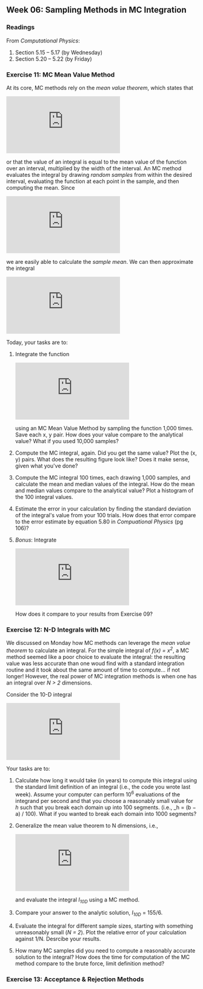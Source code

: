 ## Week 06: Sampling Methods in MC Integration

### Readings
From _Computational Physics_:
 1. Section 5.15 &ndash; 5.17 (by Wednesday)
 2. Section 5.20 &ndash; 5.22 (by Friday)

### Exercise 11: MC Mean Value Method
At its core, MC methods rely on the _mean value theorem_, which states that

![equation](https://latex.codecogs.com/png.latex?%5Clarge%20I%20%3D%20%5Cint_%7Ba%7D%5E%7Bb%7D%20f%28x%29%5Ctextup%7Bd%7Dx%20%3D%20%28b%20-%20a%29%5Clangle%20f%20%5Crangle)

or that the value of an integral is equal to the mean value of the function over an
interval, multiplied by the width of the interval. An MC method evaluates the integral 
by drawing _random samples_ from within the desired interval, evaluating the function 
at each point in the sample, and then computing the mean. Since

![equation](https://latex.codecogs.com/png.latex?%5Clarge%20%5Clangle%20f%20%5Crangle%20%5Csimeq%20%5Cfrac%7B1%7D%7BN%7D%5Csum_%7Bi%20%3D%201%7D%5E%7BN%7D%20f%28x_i%29)

we are easily able to calculate the _sample mean_. We can then approximate the integral

![equation](https://latex.codecogs.com/png.latex?%5Clarge%20I%20%5Csimeq%20%5Cfrac%7B%28b%20-%20a%29%7D%7BN%7D%5Csum_%7Bi%20%3D%201%7D%5E%7BN%7D%20f%28x_i%29)

Today, your tasks are to: 
 1. Integrate the function 

    ![equation](https://latex.codecogs.com/png.latex?%5Clarge%20I%20%3D%20%5Cint_%7B0%7D%5E%7B10%7D%20x%5E2%20%5Ctextup%7Bd%7Dx)
    
    using an MC Mean Value Method by sampling the function 1,000 times. Save each x, y 
    pair. How does your value compare to the analytical value? What if you used 10,000
    samples?
 2. Compute the MC integral, again. Did you get the same value? Plot the (x, y) pairs. 
    What does the resulting figure look like? Does it make sense, given what you've done?
 3. Compute the MC integral 100 times, each drawing 1,000 samples, and calculate the 
    mean and median values of the integral. How do the mean and median values compare 
    to the analytical value? Plot a histogram of the 100 integral values.
 4. Estimate the error in your calculation by finding the standard deviation of the 
    integral's value from your 100 trials. How does that error compare to the error 
    estimate by equation 5.80 in _Compuational Physics_ (pg 106)?
 5. _Bonus_: Integrate

    ![equation](https://latex.codecogs.com/png.latex?%5Clarge%20I_%7B1%7D%20%3D%20%5Cint_%7B0%7D%5E%7B2%5Cpi%7D%20%5Csin%28100x%29%20%5Ctextup%7Bd%7Dx)

    How does it compare to your results from Exercise 09?
  
### Exercise 12: N-D Integrals with MC
We discussed on Monday how MC methods can leverage the _mean value theorem_
to calculate an integral. For the simple integral of _f(x) = x<sup>2</sup>_,
a MC method seemed like a poor choice to evaluate the integral: the resulting
value was less accurate than one woud find with a standard integration 
routine and it took about the same amount of time to compute... if not longer!
However, the real power of MC integration methods is when one has an integral
over _N > 2_ dimensions. 

Consider the 10-D integral

![equation](https://latex.codecogs.com/gif.latex?I_%7B10%5Crm%20D%7D%20%3D%20%5Cint_0%5E1%20%5Ctextup%7Bd%7Dx_1%20%5Cint_0%5E1%20%5Ctextup%7Bd%7Dx_2%20%5Ccdots%20%5Cint_0%5E1%20%5Ctextup%7Bd%7Dx_%7B10%7D%5Cleft%28x_1%20&plus;%20x_2%20&plus;%20%5Ccdots%20&plus;%20x_%7B10%7D%20%5Cright%29%5E2)

Your tasks are to:
 1. Calculate how long it would take (in years) to compute this integral
    using the standard limit definition of an integral (i.e., the code you
    wrote last week). Assume your computer can perform 10<sup>6</sup> 
    evaluations of the integrand per second and that you choose a reasonably
    small value for _h_ such that you break each domain up into 100 segments.
    (i.e., _h = (b &minus; a) / 100). What if you wanted to break each 
    domain into 1000 segments?
 2. Generalize the mean value theorem to N dimensions, i.e., 
 
    ![equation](https://latex.codecogs.com/gif.latex?%5Cint_a%5Eb%20%5Ctextup%7Bd%7Dx_1%20%5Cint_c%5Ed%20%5Ctextup%7Bd%7Dx_2%20%5Ccdots%20%5Cint_s%5Et%20%5Ctextup%7Bd%7Dx_%7B10%7Df%28x_1%2C%20x_2%2C%20%5Ccdots%2C%20x_%7B10%7D%29%20%5Csimeq%20%28b%20-%20a%29%28d%20-%20c%29%5Ccdots%20%28t%20-%20s%29%5Clangle%20f%5Crangle)
    
    and evaluate the integral _I<sub>10D</sub>_ using a MC method.
 3. Compare your answer to the analytic solution, _I<sub>10D</sub>_ = 155/6.
 4. Evaluate the integral for different sample sizes, starting with something
    unreasonably small (_N = 2_). Plot the relative error of your calculation
    against 1/<sqrt>N</sqrt>. Desrcibe your results.
 5. How many MC samples did you need to compute a reasonably accurate 
    solution to the integral? How does the time for computation of the MC
    method compare to the brute force, limit definition method?

### Exercise 13: Acceptance &amp; Rejection Methods




    
